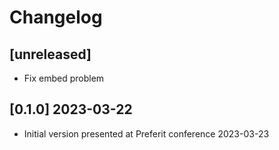 # Changelog

## [unreleased]

- Fix embed problem

## [0.1.0] 2023-03-22

- Initial version presented at Preferit conference 2023-03-23

